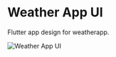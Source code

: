 # Weather App UI

Flutter app design for weatherapp.

![Weather App UI](https://i.ibb.co/1RxHGm0/Whats-App-Image-2019-09-02-at-14-14-41.jpg)
